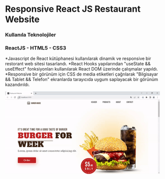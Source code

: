 <h1>Responsive React JS Restaurant Website</h1>

<h3>Kullanıla Teknolojiler</h3>

<h3>ReactJS - HTML5 - CSS3</h3>

<p>*Javascript de React kütüphanesi kullanılarak dinamik ve responsive bir restorant web sitesi tasarlandı.
*React Hooks yapılarından "useState && useEffect" fonksiyonları kullanılarak React DOM üzerinde çalışmalar yapıldı.
*Responsive bir görünüm için CSS de media etiketleri çağrılarak "Bilgisayar && Tablet && Telefon" ekranlarda tarayıcıda uygum saplayacak bir görünüm kazandırıldı.</p>

<img src="./src/assets/screen.gif">
